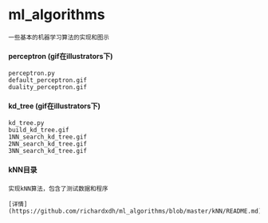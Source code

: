 # ml_algorithms
    一些基本的机器学习算法的实现和图示

#### perceptron     (gif在illustrators下)
    perceptron.py
    default_perceptron.gif
    duality_perceptron.gif

#### kd_tree    (gif在illustrators下)
    kd_tree.py
    build_kd_tree.gif
    1NN_search_kd_tree.gif
    2NN_search_kd_tree.gif
    3NN_search_kd_tree.gif

#### kNN目录

    实现kNN算法，包含了测试数据和程序   

    [详情](https://github.com/richardxdh/ml_algorithms/blob/master/kNN/README.md)

